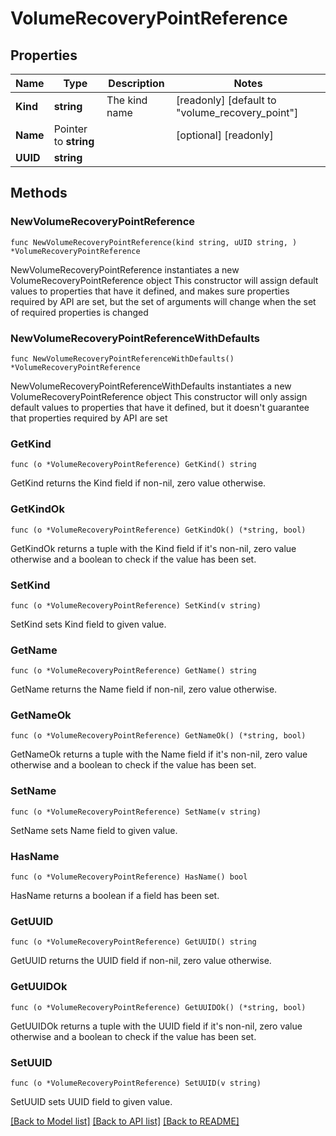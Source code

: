 # VolumeRecoveryPointReference

## Properties

Name | Type | Description | Notes
------------ | ------------- | ------------- | -------------
**Kind** | **string** | The kind name | [readonly] [default to "volume_recovery_point"]
**Name** | Pointer to **string** |  | [optional] [readonly] 
**UUID** | **string** |  | 

## Methods

### NewVolumeRecoveryPointReference

`func NewVolumeRecoveryPointReference(kind string, uUID string, ) *VolumeRecoveryPointReference`

NewVolumeRecoveryPointReference instantiates a new VolumeRecoveryPointReference object
This constructor will assign default values to properties that have it defined,
and makes sure properties required by API are set, but the set of arguments
will change when the set of required properties is changed

### NewVolumeRecoveryPointReferenceWithDefaults

`func NewVolumeRecoveryPointReferenceWithDefaults() *VolumeRecoveryPointReference`

NewVolumeRecoveryPointReferenceWithDefaults instantiates a new VolumeRecoveryPointReference object
This constructor will only assign default values to properties that have it defined,
but it doesn't guarantee that properties required by API are set

### GetKind

`func (o *VolumeRecoveryPointReference) GetKind() string`

GetKind returns the Kind field if non-nil, zero value otherwise.

### GetKindOk

`func (o *VolumeRecoveryPointReference) GetKindOk() (*string, bool)`

GetKindOk returns a tuple with the Kind field if it's non-nil, zero value otherwise
and a boolean to check if the value has been set.

### SetKind

`func (o *VolumeRecoveryPointReference) SetKind(v string)`

SetKind sets Kind field to given value.


### GetName

`func (o *VolumeRecoveryPointReference) GetName() string`

GetName returns the Name field if non-nil, zero value otherwise.

### GetNameOk

`func (o *VolumeRecoveryPointReference) GetNameOk() (*string, bool)`

GetNameOk returns a tuple with the Name field if it's non-nil, zero value otherwise
and a boolean to check if the value has been set.

### SetName

`func (o *VolumeRecoveryPointReference) SetName(v string)`

SetName sets Name field to given value.

### HasName

`func (o *VolumeRecoveryPointReference) HasName() bool`

HasName returns a boolean if a field has been set.

### GetUUID

`func (o *VolumeRecoveryPointReference) GetUUID() string`

GetUUID returns the UUID field if non-nil, zero value otherwise.

### GetUUIDOk

`func (o *VolumeRecoveryPointReference) GetUUIDOk() (*string, bool)`

GetUUIDOk returns a tuple with the UUID field if it's non-nil, zero value otherwise
and a boolean to check if the value has been set.

### SetUUID

`func (o *VolumeRecoveryPointReference) SetUUID(v string)`

SetUUID sets UUID field to given value.



[[Back to Model list]](../README.md#documentation-for-models) [[Back to API list]](../README.md#documentation-for-api-endpoints) [[Back to README]](../README.md)


